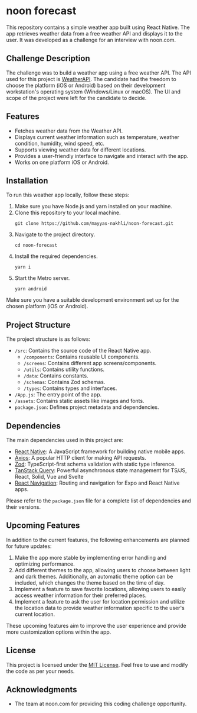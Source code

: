 # noon forecast

This repository contains a simple weather app built using React Native. The app retrieves weather data from a free weather API and displays it to the user. It was developed as a challenge for an interview with noon.com.

## Challenge Description

The challenge was to build a weather app using a free weather API. The API used for this project is [WeatherAPI](https://www.weatherapi.com/my/). The candidate had the freedom to choose the platform (iOS or Android) based on their development workstation's operating system (Windows/Linux or macOS). The UI and scope of the project were left for the candidate to decide.

## Features

- Fetches weather data from the Weather API.
- Displays current weather information such as temperature, weather condition, humidity, wind speed, etc.
- Supports viewing weather data for different locations.
- Provides a user-friendly interface to navigate and interact with the app.
- Works on one platform iOS or Android.

## Installation

To run this weather app locally, follow these steps:

1. Make sure you have Node.js and yarn installed on your machine.
2. Clone this repository to your local machine.
   ```
   git clone https://github.com/mayyas-nakhli/noon-forecast.git
   ```
3. Navigate to the project directory.
   ```
   cd noon-forecast
   ```
4. Install the required dependencies.
   ```
   yarn i
   ```
5. Start the Metro server.
   ```
   yarn android
   ```

Make sure you have a suitable development environment set up for the chosen platform (iOS or Android).

## Project Structure

The project structure is as follows:

- `/src`: Contains the source code of the React Native app.
  - `/components`: Contains reusable UI components.
  - `/screens`: Contains different app screens/components.
  - `/utils`: Contains utility functions.
  - `/data`: Contains constants.
  - `/schemas`: Contains Zod schemas.
  - `/types`: Contains types and interfaces.
- `/App.js`: The entry point of the app.
- `/assets`: Contains static assets like images and fonts.
- `package.json`: Defines project metadata and dependencies.

## Dependencies

The main dependencies used in this project are:

- [React Native](https://reactnative.dev): A JavaScript framework for building native mobile apps.
- [Axios](https://axios-http.com): A popular HTTP client for making API requests.
- [Zod](https://zod.dev/): TypeScript-first schema validation with static type inference.
- [TanStack Query](https://tanstack.com/query/latest/): Powerful asynchronous state management for TS/JS, React, Solid, Vue and Svelte
- [React Navigation](https://reactnavigation.org/): Routing and navigation for Expo and React Native apps.

Please refer to the `package.json` file for a complete list of dependencies and their versions.

## Upcoming Features

In addition to the current features, the following enhancements are planned for future updates:

1. Make the app more stable by implementing error handling and optimizing performance.
2. Add different themes to the app, allowing users to choose between light and dark themes. Additionally, an automatic theme option can be included, which changes the theme based on the time of day.
3. Implement a feature to save favorite locations, allowing users to easily access weather information for their preferred places.
4. Implement a feature to ask the user for location permission and utilize the location data to provide weather information specific to the user's current location.

These upcoming features aim to improve the user experience and provide more customization options within the app.


## License

This project is licensed under the [MIT License](LICENSE). Feel free to use and modify the code as per your needs.

## Acknowledgments

- The team at noon.com for providing this coding challenge opportunity.
